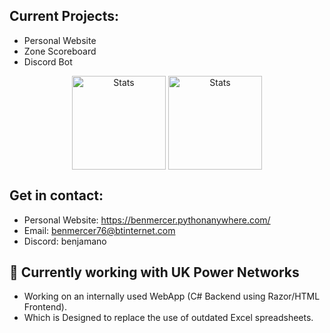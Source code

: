 ## Current Projects:

* Personal Website
* Zone Scoreboard
* Discord Bot

<div align="center">
  <img align="center" src="http://github-profile-summary-cards.vercel.app/api/cards/profile-details?username=benjamano&theme=react" height="150em" alt="Stats"/>
  <img align="center" src="http://github-profile-summary-cards.vercel.app/api/cards/productive-time?username=benjamano&theme=react&utcOffset=8" height="150em" alt="Stats"/>
</div>

## Get in contact:

+ Personal Website: https://benmercer.pythonanywhere.com/
+ Email: benmercer76@btinternet.com
+ Discord: benjamano

## 💼 Currently working with UK Power Networks
* Working on an internally used WebApp (C# Backend using Razor/HTML Frontend). 
* Which is Designed to replace the use of outdated Excel spreadsheets.

<!--
**benjamano/benjamano** is a ✨ _special_ ✨ repository because its `README.md` (this file) appears on your GitHub profile.

Here are some ideas to get you started:

- 🔭 I’m currently working on ...
- 🌱 I’m currently learning ...
- 👯 I’m looking to collaborate on ...
- 🤔 I’m looking for help with ...
- 💬 Ask me about ...
- 📫 How to reach me: ...
- 😄 Pronouns: ...
- ⚡ Fun fact: ...
-->
